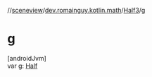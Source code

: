 //[sceneview](../../../index.md)/[dev.romainguy.kotlin.math](../index.md)/[Half3](index.md)/[g](g.md)

# g

[androidJvm]\
var [g](g.md): [Half](../-half/index.md)
